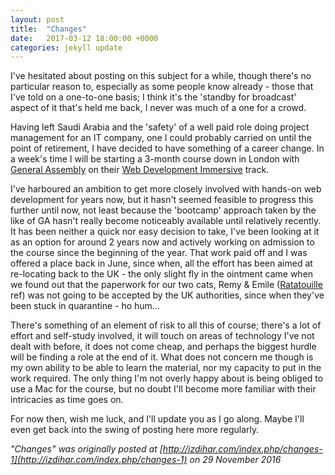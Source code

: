 ```yaml
---
layout: post
title:  "Changes"
date:   2017-03-12 18:00:00 +0000
categories: jekyll update
---
```

I've hesitated about posting on this subject for a while, though there's no particular reason to, especially as some people know already - those that I've told on a one-to-one basis; I think it's the 'standby for broadcast' aspect of it that's held me back, I never was much of a one for a crowd.

Having left Saudi Arabia and the 'safety' of a well paid role doing project management for an IT company, one I could probably carried on until the point of retirement, I have decided to have something of a career change. In a week's time I will be starting a 3-month course down in London with <a href="https://generalassemb.ly/">General Assembly</a> on their <a href="https://generalassemb.ly/education/web-development-immersive">Web Development Immersive</a> track.

I've harboured an ambition to get more closely involved with hands-on web development for years now, but it hasn't seemed feasible to progress this further until now, not least because the 'bootcamp' approach taken by the like of GA hasn't really become noticeably available until relatively recently. It has been neither a quick nor easy decision to take, I've been looking at it as an option for around 2 years now and actively working on admission to the course since the beginning of the year. That work paid off and I was offered a place back in June, since when, all the effort has been aimed at re-locating back to the UK - the only slight fly in the ointment came when we found out that the paperwork for our two cats, Remy &amp; Emile (<a href="https://en.wikipedia.org/wiki/Ratatouille_(film)">Ratatouille</a> ref) was not going to be accepted by the UK authorities, since when they've been stuck in quarantine - ho hum...

There's something of an element of risk to all this of course; there's a lot of effort and self-study involved, it will touch on areas of technology I've not dealt with before, it does not come cheap, and perhaps the biggest hurdle will be finding a role at the end of it. What does not concern me though is my own ability to be able to learn the material, nor my capacity to put in the work required. The only thing I'm not overly happy about is being obliged to use a Mac for the course, but no doubt I'll become more familiar with their intricacies as time goes on.

For now then, wish me luck, and I'll update you as I go along. Maybe I'll even get back into the swing of posting here more regularly.

_"Changes" was originally posted at [http://izdihar.com/index.php/changes-1](http://izdihar.com/index.php/changes-1) on 29 November 2016_

